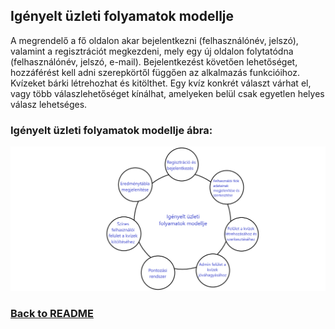 ## Igényelt üzleti folyamatok modellje
A megrendelő a fő oldalon akar bejelentkezni (felhasználónév, jelszó), valamint a regisztrációt megkezdeni, mely egy új oldalon folytatódna (felhasználónév, jelszó, e-mail). Bejelentkezést követően lehetőséget, hozzáférést kell adni szerepkörtől függően az alkalmazás funkcióihoz. Kvízeket bárki létrehozhat és kitölthet. Egy kvíz konkrét választ várhat el, vagy több válaszlehetőséget kínálhat, amelyeken belül csak egyetlen helyes válasz lehetséges.


### Igényelt üzleti folyamatok modellje ábra:
![Igényelt üzleti folyamatok](/documentation//otherFigures/IgenyeltUzletiFolyamatok.png "Igenyelt")

### [Back to README](/README.md)